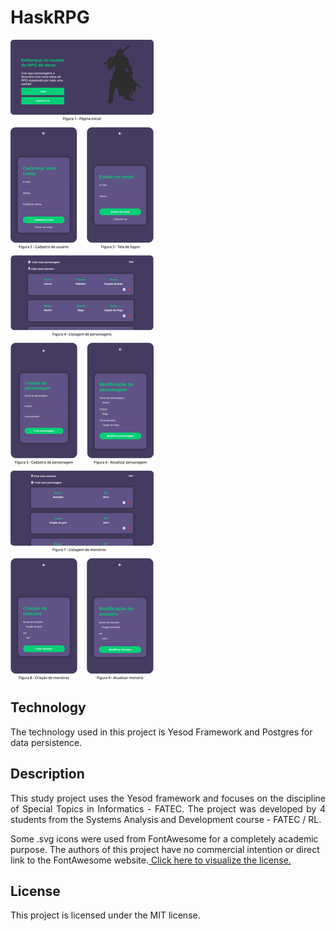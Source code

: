 <div id="project">
  <h1>HaskRPG</h1>
  <img src="https://github.com/academichaskell/cover/blob/master/cover.png" alt="cover">
</div>

<div id="techs">
  <h2>Technology</h2>
  <p>The technology used in this project is Yesod Framework and Postgres for data persistence.</p>
</div>

<div id="description">
  <h2>Description</h2>
  <p align="justify">This study project uses the Yesod framework and focuses on the discipline of Special Topics in Informatics - FATEC. The project was developed by 4 students from the Systems Analysis and Development course - FATEC / RL.</p>
</div>

<div id="credits">
  <p aligh="justify">Some .svg icons were used from FontAwesome for a completely academic purpose. The authors of this project have no commercial intention or direct link to the FontAwesome website.<a href="https://fontawesome.com/license"> Click here to visualize the license.</a></p>
</div>

<div id="license">
  <h2>License</h2>
  <p>This project is licensed under the MIT license.</p>
</div
